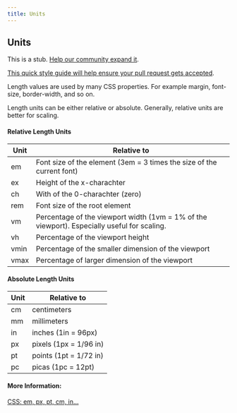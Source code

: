 ```yaml
---
title: Units
---
```

## Units

This is a stub. <a href='https://github.com/freecodecamp/guides/tree/master/src/pages/css/units/index.md' target='_blank' rel='nofollow'>Help our community expand it</a>.

<a href='https://github.com/freecodecamp/guides/blob/master/README.md' target='_blank' rel='nofollow'>This quick style guide will help ensure your pull request gets accepted</a>.

<!-- The article goes here, in GitHub-flavored Markdown. Feel free to add YouTube videos, images, and CodePen/JSBin embeds  -->
Length values are used by many CSS properties. For example margin, font-size, border-width, and so on. 

Length units can be either relative or absolute. Generally, relative units are better for scaling. 

#### Relative Length Units
Unit |Relative to
-----|-----------
em |Font size of the element (3em = 3 times the size of the current font)
ex |Height of the x-charachter
ch |With of the 0-charachter (zero)
rem |Font size of the root element
vm |Percentage of the viewport width (1vm = 1% of the viewport). Especially useful for scaling.
vh |Percentage of the viewport height
vmin |Percentage of the smaller dimension of the viewport
vmax |Percentage of larger dimension of the viewport

#### Absolute Length Units
Unit |Relative to
-----|-----------
cm |centimeters
mm |millimeters
in |inches (1in = 96px)
px |pixels (1px = 1/96 in)
pt |points (1pt = 1/72 in)
pc |picas (1pc = 12pt)
#### More Information:
<!-- Please add any articles you think might be helpful to read before writing the article -->
[CSS: em, px, pt, cm, in…](https://www.w3.org/Style/Examples/007/units.en.html)

